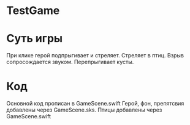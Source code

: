 # TestGame

# Суть игры 
При клике герой подпрыгивает и стреляет.
Стреляет в птиц. Взрыв сопросождается звуком. Перепрыгивает кусты. 

# Код
Основной код прописан в GameScene.swift
Герой, фон, препятсвия добавлены через GameScene.sks. Птицы добавлены через GameScene.swift

